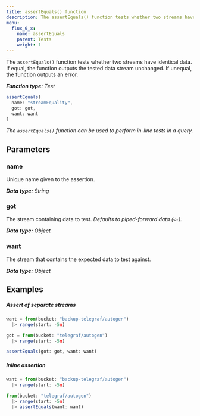```yaml
---
title: assertEquals() function
description: The assertEquals() function tests whether two streams have identical data.
menu:
  flux_0_x:
    name: assertEquals
    parent: Tests
    weight: 1
---
```


The `assertEquals()` function tests whether two streams have identical data.
If equal, the function outputs the tested data stream unchanged.
If unequal, the function outputs an error.

_**Function type:** Test_  

```js
assertEquals(
  name: "streamEquality",
  got: got,
  want: want
)
```

_The `assertEquals()` function can be used to perform in-line tests in a query._

## Parameters

### name
Unique name given to the assertion.

_**Data type:** String_

### got
The stream containing data to test.
_Defaults to piped-forward data (`<-`)._

_**Data type:** Object_

### want
The stream that contains the expected data to test against.

_**Data type:** Object_


## Examples

##### Assert of separate streams
```js
want = from(bucket: "backup-telegraf/autogen")
  |> range(start: -5m)

got = from(bucket: "telegraf/autogen")
  |> range(start: -5m)

assertEquals(got: got, want: want)
```

##### Inline assertion
```js
want = from(bucket: "backup-telegraf/autogen")
  |> range(start: -5m)

from(bucket: "telegraf/autogen")
  |> range(start: -5m)
  |> assertEquals(want: want)
```
